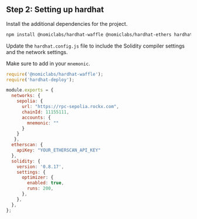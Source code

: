 ## Step 2: Setting up hardhat

Install the additional dependencies for the project.

```bash
npm install @nomiclabs/hardhat-waffle @nomiclabs/hardhat-ethers hardhat-deploy
```

Update the `hardhat.config.js` file to include the Solidity compiler settings and the network settings.

Make sure to add in your `mnemonic`.

```javascript
require('@nomiclabs/hardhat-waffle');
require('hardhat-deploy');

module.exports = {
  networks: { 
    sepolia: {
      url: "https://rpc-sepolia.rockx.com",
      chainId: 11155111, 
      accounts: {
        mnemonic: ""
      }
    }
   },
  etherscan: {
    apiKey: "YOUR_ETHERSCAN_API_KEY"
  },
  solidity: {
    version: '0.8.17',
    settings: {
      optimizer: {
        enabled: true,
        runs: 200,
      },
    },
  },
};
```